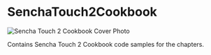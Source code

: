 SenchaTouch2Cookbook
====================

![Sencha Touch 2 Cookbook Cover Photo](http://dgdsbygo8mp3h.cloudfront.net/sites/default/files/imagecache/productview_larger/9185OS_mockupcover_cb.jpg)

Contains Sencha Touch 2 Cookbook code samples for the chapters. 

